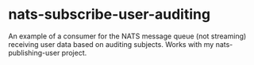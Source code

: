 # nats-subscribe-user-auditing
An example of a consumer for the NATS message queue (not streaming) receiving user data based on auditing subjects. Works with my nats-publishing-user project.

